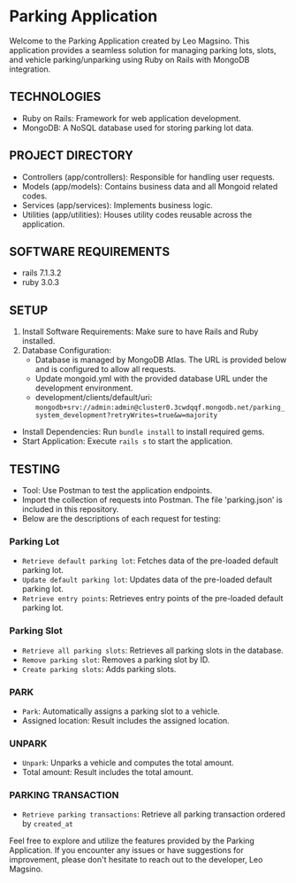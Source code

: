 # Parking Application

Welcome to the Parking Application created by Leo Magsino. This application provides a seamless solution for managing parking lots, slots, and vehicle parking/unparking using Ruby on Rails with MongoDB integration.

## TECHNOLOGIES
* Ruby on Rails: Framework for web application development.
* MongoDB: A NoSQL database used for storing parking lot data.

## PROJECT DIRECTORY
* Controllers (app/controllers): Responsible for handling user requests.
* Models (app/models): Contains business data and all Mongoid related codes.
* Services (app/services): Implements business logic.
* Utilities (app/utilities): Houses utility codes reusable across the application.

## SOFTWARE REQUIREMENTS
* rails 7.1.3.2
* ruby 3.0.3

## SETUP
1. Install Software Requirements: Make sure to have Rails and Ruby installed.
2. Database Configuration:
   * Database is managed by MongoDB Atlas. The URL is provided below and is configured to allow all requests.
   * Update mongoid.yml with the provided database URL under the development environment.
   * development/clients/default/uri: `mongodb+srv://admin:admin@cluster0.3cwdqqf.mongodb.net/parking_system_development?retryWrites=true&w=majority`

* Install Dependencies: Run `bundle install` to install required gems.
* Start Application: Execute `rails s` to start the application.

## TESTING
* Tool: Use Postman to test the application endpoints.
* Import the collection of requests into Postman. The file 'parking.json' is included in this repository.
* Below are the descriptions of each request for testing:

### Parking Lot
* `Retrieve default parking lot`: Fetches data of the pre-loaded default parking lot.
* `Update default parking lot`: Updates data of the pre-loaded default parking lot.
* `Retrieve entry points`: Retrieves entry points of the pre-loaded default parking lot.

### Parking Slot
* `Retrieve all parking slots`: Retrieves all parking slots in the database.
* `Remove parking slot`: Removes a parking slot by ID.
* `Create parking slots`: Adds parking slots.

### PARK
* `Park`: Automatically assigns a parking slot to a vehicle.
* Assigned location: Result includes the assigned location.

### UNPARK
* `Unpark`: Unparks a vehicle and computes the total amount.
* Total amount: Result includes the total amount.

### PARKING TRANSACTION
* `Retrieve parking transactions`: Retrieve all parking transaction ordered by `created_at`

Feel free to explore and utilize the features provided by the Parking Application. If you encounter any issues or have suggestions for improvement, please don't hesitate to reach out to the developer, Leo Magsino.


